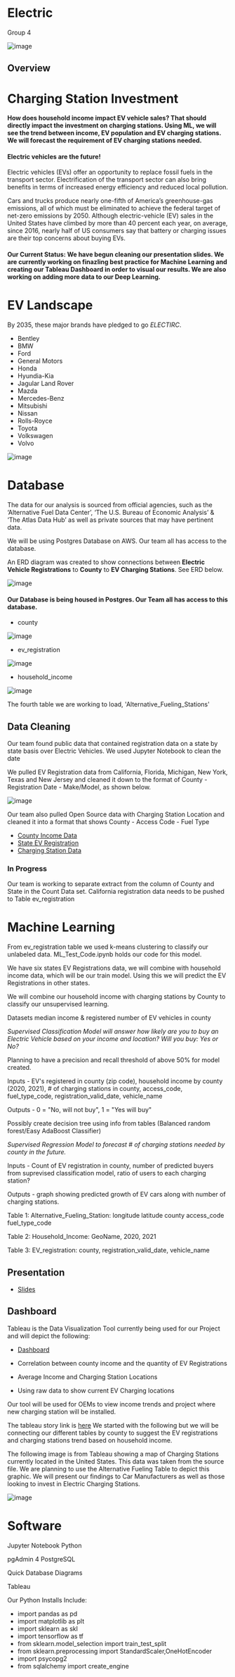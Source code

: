 # Electric
Group 4 



![image](https://github.com/TSheridan01/Electric2/blob/1122ea20914e10c1787b96e5cf800c9d38a6615b/Images/Bolt1.png)


## Overview 

# Charging Station Investment 

**How does household income impact EV vehicle sales? That should directly impact the investment on charging stations.
Using ML, we will see the trend between income, EV population and EV charging stations.
We will forecast the requirement of EV charging stations needed.**


#### Electric vehicles are the future!

Electric vehicles (EVs) offer an opportunity to replace fossil fuels in the transport sector. Electrification of the transport sector can also bring benefits in terms of increased energy efficiency and reduced local pollution.

Cars and trucks produce nearly one-fifth of America’s greenhouse-gas emissions, all of which must be eliminated to achieve the federal target of net-zero emissions by 2050. Although electric-vehicle (EV) sales in the United States have climbed by more than 40 percent each year, on average, since 2016, nearly half of US consumers say that battery or charging issues are their top concerns about buying EVs.

#### Our Current Status: We have begun cleaning our presentation slides. We are currently working on finazling best practice for Machine Learning and creating our Tableau Dashboard in order to visual our results. We are also working on adding more data to our Deep Learning.


# EV Landscape 


By 2035, these major brands have pledged to go *ELECTIRC*.

- Bentley
- BMW
- Ford
- General Motors
- Honda
- Hyundia-Kia
- Jagular Land Rover
- Mazda
- Mercedes-Benz
- Mitsubishi
- Nissan
- Rolls-Royce
- Toyota
- Volkswagen
- Volvo



![image](https://github.com/TSheridan01/Electric2/blob/5ac605bee43303fa88732d96de8f2f40c228a218/Images/OEMMarketShare.png)



# Database

The data for our analysis is sourced from official agencies, such as the ‘Alternative Fuel Data Center’, ‘The U.S. Bureau of Economic Analysis’ & ‘The Atlas Data Hub’ as well as private sources that may have pertinent data. 

We will be using Postgres Database on AWS. Our team all has access to the database. 


An ERD diagram was created to show connections between **Electric Vehicle Registrations** to **County** to **EV Charging Stations**. 
See ERD below.



![image](https://github.com/TSheridan01/Electric2/blob/ca46e6ac2f124243c01026ec6c34847654872e11/Images/QuickDBD-export_v1.png)


#### Our Database is being housed in Postgres. Our Team all has access to this database. 

- county
 
![image](https://github.com/TSheridan01/Electric2/blob/f3b4497ff255c043fb158ab8f157073f66b83a51/Images/county_static.PNG)

- ev_registration
 
![image](https://github.com/TSheridan01/Electric2/blob/f3b4497ff255c043fb158ab8f157073f66b83a51/Images/ev_registration.PNG)

- household_income

![image](https://github.com/TSheridan01/Electric2/blob/f3b4497ff255c043fb158ab8f157073f66b83a51/Images/income_table.PNG)

The fourth table we are working to load, 'Alternative_Fueling_Stations'


## Data Cleaning 

Our team found public data that contained registration data on a state by state basis over Electric Vehicles. We used Jupyter Notebook to clean the date 

We pulled EV Registration data from California, Florida, Michigan, New York, Texas and New Jersey and cleaned it down to the format of County - Registration Date - Make/Model, as shown below.

![image](https://github.com/TSheridan01/Electric2/blob/c7d4acf613f3db4d1138cc520b001e60e751e239/Images/Mi%20ScreenShot.png)

Our team also pulled Open Source data with Charging Station Location and cleaned it into a format that shows County - Access Code - Fuel Type



- [County Income Data](https://www.bea.gov/data/income-saving/personal-income-county-metro-and-other-areas)
- [State EV Registration](https://www.atlasevhub.com/materials/state-ev-registration-data/#data)
- [Charging Station Data](https://data-usdot.opendata.arcgis.com/datasets/alternative-fueling-stations/explore?location=2.113167%2C-44.582273%2C2.00&showTable=true)


### In Progress

Our team is working to separate extract from the column of County and State in the Count Data set. 
California registration data needs to be pushed to Table ev_registration 




# Machine Learning 

From ev_registration table we used k-means clustering to classify our unlabeled data. ML_Test_Code.ipynb holds our code for this model.

We have six states EV Registrations data, we will combine with household income data, which will be our train model. Using this we will predict the EV Registrations in other states. 

We will combine our household income with charging stations by County to classify our unsupervised learning. 
 





Datasets median income & registered number of EV vehicles in county

*Supervised Classification Model will answer how likely are you to buy an Electric Vehicle based on your income and location? Will you buy: Yes or No?*

Planning to have a precision and recall threshold of above 50% for model created. 

Inputs - EV's registered in county (zip code), household income by county (2020, 2021), # of charging stations in county, access_code,
fuel_type_code, registration_valid_date, vehicle_name

Outputs - 0 = "No, will not buy", 1 = "Yes will buy" 

Possibly create decision tree using info from tables (Balanced random forest/Easy AdaBoost Classifier) 

*Supervised Regression Model to forecast # of charging stations needed by county in the future.* 

Inputs - Count of EV registration in county, number of predicted buyers from suprevised classification model, ratio of users to each charging station? 

Outputs - graph showing predicted growth of EV cars along with number of charging stations. 

Table 1: Alternative_Fueling_Station:
longitude
latitude
county
access_code
fuel_type_code

Table 2: Household_Income:
GeoName, 2020, 2021

Table 3: EV_registration:
county, registration_valid_date, vehicle_name


## Presentation   


- [Slides](https://docs.google.com/presentation/d/1Kmcz95mzre-Fv05gxPSwaaPtrRXq5b-j/edit#slide=id.p1)


## Dashboard

Tableau is the Data Visualization Tool currently being used for our Project and will depict the following:

- [Dashboard](https://public.tableau.com/app/profile/thomas.sheridan/viz/Electirc/Dashboard1)


- Correlation between county income and the quantity of EV Registrations
- Average Income and Charging Station Locations 
- Using raw data to show current EV Charging locations 

Our tool will be used for OEMs to view income trends and project where new charging station will be installed.

The tableau story link is [here](https://public.tableau.com/app/profile/megha.jain5255/viz/ElectricChargingStations/Needchargingstations)
We started with the following but we will be connecting our different tables by county to suggest the EV registrations and charging stations trend based on household income.

The following image is from Tableau showing a map of Charging Stations currently located in the United States. This data was taken from the source file. We are planning to use the Alternative Fueling Table to depict this graphic. We will present our findings to Car Manufacturers as well as those looking to invest in Electric Charging Stations. 

![image](https://github.com/TSheridan01/Electric2/blob/4d3bbadc5b7e760e0176841ca6dad822771dee08/Images/CStations1.png)






# Software

Jupyter Notebook
  Python
  
pgAdmin 4
  PostgreSQL

Quick Database Diagrams

Tableau

Our Python Installs Include:

- import pandas as pd
- import matplotlib as plt
- import sklearn as skl
- import tensorflow as tf
- from sklearn.model_selection import train_test_split
- from sklearn.preprocessing import StandardScaler,OneHotEncoder
- import psycopg2
- from sqlalchemy import create_engine



